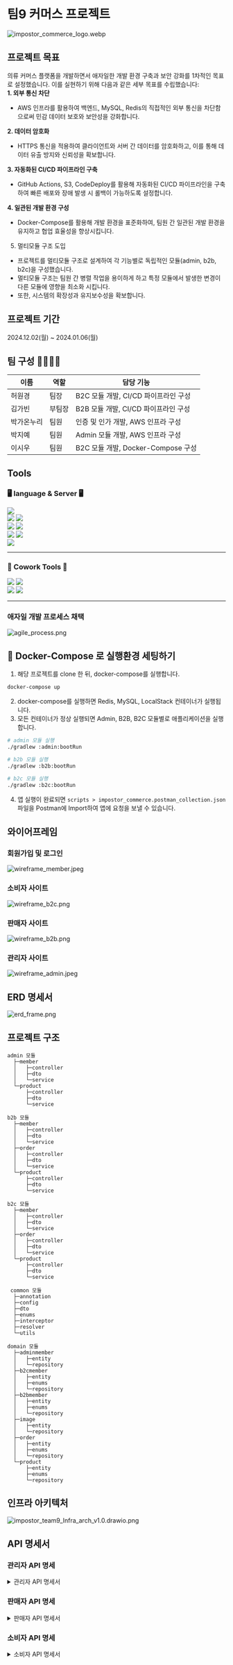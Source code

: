 # 팀9 커머스 프로젝트

![impostor_commerce_logo.webp](img%2Fimpostor_commerce_logo.webp)

## 프로젝트 목표

의류 커머스 플랫폼을 개발하면서 애자일한 개발 환경 구축과 보안 강화를 1차적인 목표로 설정했습니다. 이를 실현하기 위해 다음과 같은 세부 목표를 수립했습니다:<br>
**1. 외부 통신 차단**
- AWS 인프라를 활용하여 백엔드, MySQL, Redis의 직접적인 외부 통신을 차단함으로써 민감 데이터 보호와 보안성을 강화합니다.

**2. 데이터 암호화**
- HTTPS 통신을 적용하여 클라이언트와 서버 간 데이터를 암호화하고, 이를 통해 데이터 유출 방지와 신뢰성을 확보합니다.

**3. 자동화된 CI/CD 파이프라인 구축**
- GitHub Actions, S3, CodeDeploy를 활용해 자동화된 CI/CD 파이프라인을 구축하여 빠른 배포와 장애 발생 시 롤백이 가능하도록 설정합니다.

**4. 일관된 개발 환경 구성**
- Docker-Compose를 활용해 개발 환경을 표준화하여, 팀원 간 일관된 개발 환경을 유지하고 협업 효율성을 향상시킵니다.

5. 멀티모듈 구조 도입
- 프로젝트를 멀티모듈 구조로 설계하여 각 기능별로 독립적인 모듈(admin, b2b, b2c)을 구성했습니다.
- 멀티모듈 구조는 팀원 간 병렬 작업을 용이하게 하고 특정 모듈에서 발생한 변경이 다른 모듈에 영향을 최소화 시킵니다.
- 또한, 시스템의 확장성과 유지보수성을 확보합니다.


## 프로젝트 기간

2024.12.02(월) ~ 2024.01.06(월)

## 팀 구성 👩‍👩‍👧‍👦

| 이름    | 역할  | 담당 기능                        |
|-------|-----|------------------------------|
| 허원경   | 팀장  | B2C 모듈 개발, CI/CD 파이프라인 구성    |
| 김가빈   | 부팀장 | B2B 모듈 개발, CI/CD 파이프라인 구성    |
| 박가온누리 | 팀원  | 인증 및 인가 개발, AWS 인프라 구성       |
| 박지예   | 팀원  | Admin 모듈 개발, AWS 인프라 구성      |
| 이시우   | 팀원  | B2C 모듈 개발, Docker-Compose 구성 |

## Tools

### 🖥 language & Server 🖥

<img src="https://img.shields.io/badge/intellij idea-207BEA?style=for-the-badge&logo=intellij%20idea&logoColor=white"> <br>
<img src="https://img.shields.io/badge/java-007396?style=for-the-badge&logo=java&logoColor=white"> <img src="https://img.shields.io/badge/spring-6DB33F?style=for-the-badge&logo=spring&logoColor=white"> <br>
<img src="https://img.shields.io/badge/mysql-4479A1?style=for-the-badge&logo=mysql&logoColor=white"> <img src="https://img.shields.io/badge/redis-283272?style=for-the-badge&logo=redis&logoColor=white"> <br>
<img src="https://img.shields.io/badge/amazon-FF9900?style=for-the-badge&logo=amazon&logoColor=black"> <img src="https://img.shields.io/badge/LocalStack-ED1944?style=for-the-badge&logo=LocalStack&logoColor=black"> <br>
<img src="https://img.shields.io/badge/dockercompose-2496ED?style=for-the-badge&logo=docker&logoColor=black">
<hr> 

### 👏 Cowork Tools 👏

<img src="https://img.shields.io/badge/git-F05032?style=for-the-badge&logo=git&logoColor=white"> <img src="https://img.shields.io/badge/github-181717?style=for-the-badge&logo=github&logoColor=white"> <br> 
<img src="https://img.shields.io/badge/notion-000000?style=or-the-badge&logo=notion&logoColor=white"/> <img src="https://img.shields.io/badge/Slack-FE5196?style=or-the-badge&logo=slack&logoColor=white"/>
<br> 
<hr/>

### 애자일 개발 프로세스 채택
![agile_process.png](img%2Fagile_process.png)


## 🐳 Docker-Compose 로 실행환경 세팅하기
1. 해당 프로젝트를 clone 한 뒤, docker-compose를 실행합니다.
```bash
docker-compose up
```
2. docker-compose를 실행하면 Redis, MySQL, LocalStack 컨테이너가 실행됩니다.
3. 모든 컨테이너가 정상 실행되면 Admin, B2B, B2C 모듈별로 애플리케이션을 실행합니다.
```bash
# admin 모듈 실행
./gradlew :admin:bootRun

# b2b 모듈 실행
./gradlew :b2b:bootRun

# b2c 모듈 실행
./gradlew :b2c:bootRun
```

4. 앱 실행이 완료되면 `scripts > impostor_commerce.postman_collection.json` 파일을 Postman에 Import하여 앱에 요청을 보낼 수 있습니다.

## 와이어프레임

### 회원가입 및 로그인

![wireframe_member.jpeg](img%2Fwireframe_member.jpeg)

### 소비자 사이트

![wireframe_b2c.png](img%2Fwireframe_b2c.png)

### 판매자 사이트

![wireframe_b2b.png](img%2Fwireframe_b2b.png)

### 관리자 사이트

![wireframe_admin.jpeg](img%2Fwireframe_admin.jpeg)

## ERD 명세서

![erd_frame.png](img%2Ferd_frame.png)

## 프로젝트 구조
```text
admin 모듈
  ├─member 
  │   ├─controller
  │   ├─dto
  │   └─service
  └─product
      ├─controller
      ├─dto
      └─service
  
b2b 모듈
  ├─member 
  │   ├─controller
  │   ├─dto
  │   └─service
  ├─order
  │   ├─controller
  │   ├─dto
  │   └─service
  └─product
      ├─controller
      ├─dto
      └─service

b2c 모듈
  ├─member 
  │   ├─controller
  │   ├─dto
  │   └─service
  ├─order
  │   ├─controller
  │   ├─dto
  │   └─service
  └─product
      ├─controller
      ├─dto
      └─service
      
 common 모듈
  ├─annotation
  ├─config
  ├─dto
  ├─enums
  ├─interceptor
  ├─resolver
  └─utils
  
domain 모듈
  ├─adminmember
  │   ├─entity
  │   └─repository
  ├─b2cmember
  │   ├─entity
  │   ├─enums
  │   └─repository
  ├─b2bmember
  │   ├─entity
  │   ├─enums
  │   └─repository
  ├─image
  │   ├─entity
  │   └─repository
  ├─order
  │   ├─entity
  │   ├─enums
  │   └─repository
  └─product
      ├─entity
      ├─enums
      └─repository
```

## 인프라 아키텍처

![impostor_team9_Infra_arch_v1.0.drawio.png](img%2Fimpostor_team9_Infra_arch_v1.0.drawio.png)

## API 명세서

### 관리자 API 명세

<details>
  <summary>관리자 API 명세서</summary>
<table>
    <tr>
        <th>API&nbsp;&nbsp;&nbsp;&nbsp;&nbsp;&nbsp;&nbsp;&nbsp;&nbsp;&nbsp;&nbsp;&nbsp;</th>
        <th>Method</th>
        <th>URL</th>
        <th>Request</th>
        <th>Request Type</th>
        <th>Status</th>
    </tr>
    <tr>
        <td>회원가입</td>
        <td>POST</td>
        <td><code>http://localhost:8080/api/admin-members/signup</code></td>
        <td><pre lang="json">{
  "email": "admin001@email.com",
  "password": "12341234",
  "name": "관리자001"
}</pre></td>
        <td><code>application/json</code></td>
        <td>201</td>
    </tr>
     <tr>
        <td>로그인</td>
        <td>POST</td>
        <td><code>http://localhost:8080/api/admin-members/login</code></td>
        <td><pre lang="json">{
  "email": "admin001@email.com",
  "password": "12341234"
}</pre></td>
        <td><code>application/json</code></td>
        <td>200</td>
    </tr>
    <tr>
        <td>소비자 회원 조회</td>
        <td>GET</td>
        <td><code>http://localhost:8080/api/admin/b2c-members?page=1&size=10&sortBy=name&orderBy=ASC&status=ACTIVE</code></td>
        <td>N/A</td>
        <td><code>RequestParam</code></td>
        <td>200</td>
    </tr>
    <tr>
        <td>판매자 회원 조회</td>
        <td>GET</td>
        <td><code>http://localhost:8080/api/admin/b2b-members?page=1&size=10&sortBy=name&orderBy=ASC</code></td>
        <td>N/A</td>
        <td><code>RequestParam</code></td>
        <td>200</td>
    </tr>
    <tr>
        <td>판매자 등록 요청 승인 및 거절</td>
        <td>PATCH</td>
        <td><code>http://localhost:8080/api/admin/b2b/{memberId}/approve</code></td>
        <td><pre lang="json">{
  "status": "ACTIVE"
}</pre></td>
        <td><code>application/json</code></td>
        <td>200</td>
    </tr>
    <tr>
        <td>소비자 회원 상태 변경</td>
        <td>PATCH</td>
        <td><code>http://localhost:8080/api/admin/b2c/{memberId}/update-status</code></td>
        <td><pre lang="json">{
  "status": "INACTIVE"
}</pre></td>
        <td><code>application/json</code></td>
        <td>200</td>
    </tr>
    <tr>
        <td>판매자 상품 등록 승인 및 거절</td>
        <td>PATCH</td>
        <td><code>http://localhost:8080/api/admin/products/approval/{productId}</code></td>
        <td><pre lang="json">{
  "status": "ON_SALE"
}</pre></td>
        <td><code>application/json</code></td>
        <td>200</td>
    </tr>
    <tr>
        <td>판매자 상품 전체 조회</td>
        <td>GET</td>
        <td><code>http://localhost:8080/api/admin/products?status=PENDING&page=1&size=10&orderBy=ASC&sortBy=price</code></td>
        <td>N/A</td>
        <td><code>RequestParam</code></td>
        <td>200</td>
    </tr>
</table>
</details>

### 판매자 API 명세

<details>
  <summary>판매자 API 명세서</summary>
<table>
    <tr>
        <th>API&nbsp;&nbsp;&nbsp;&nbsp;&nbsp;&nbsp;&nbsp;&nbsp;&nbsp;&nbsp;&nbsp;&nbsp;</th>
        <th>Method</th>
        <th>EndPoint</th>
        <th>Request</th>
        <th>Request Type</th>
        <th>Status</th>
    </tr>
    <tr>
        <td>회원가입</td>
        <td>POST</td>
        <td><code>http://localhost:8081/api/b2b-members/signup</code></td>
        <td><pre lang="json">{
  "email": "seller001@email.com",
  "password": "12341234",
  "name": "판매자001"
}</pre></td>
        <td><code>application/json</code></td>
        <td>201</td>
    </tr>
     <tr>
        <td>로그인</td>
        <td>POST</td>
        <td><code>http://localhost:8081/api/b2b-members/login</code></td>
        <td><pre lang="json">{
  "email": "seller001@email.com",
  "password": "12341234"
}</pre></td>
        <td><code>application/json</code></td>
        <td>200</td>
    </tr>
    <tr>
        <td>상품 등록</td>
        <td>POST</td>
        <td><code>http://localhost:8081/api/products</code></td>
        <td><pre lang="json">{
 "name": "상품이름",
 "description": "상품내용",
 "stockQuantity": 10,
 "price": 10000,
 "category": "none",
 "subCategory": "none",
 "images": [
     {"url" : "http://example.com/api/upload"},
     {"url" : "http://example.com/api/upload"},
     {"url" : "http://example.com/api/upload"}	  
 ... ] 
}</pre></td>
        <td><code>application/json</code></td>
        <td>200</td>
    </tr>
    <tr>
        <td>전체 상품 조회</td>
        <td>GET</td>
        <td><code>http://localhost:8081/api/products?page=1&size=10&orderBy=ASC&sortBy=price</code></td>
        <td>N/A</td>
        <td><code>RequestParam</code></td>
        <td>200</td>
    </tr>
    <tr>
        <td>특정 상품 조회</td>
        <td>GET</td>
        <td><code>http://localhost:8081/api/products/{productId}</code></td>
        <td>N/A</td>
        <td><code>PathVariable</code></td>
        <td>200</td>
    </tr>
    <tr>
        <td>상품 삭제</td>
        <td>DELETE</td>
        <td><code>http://localhost:8081/api/products/{productId}</code></td>
        <td>N/A</td>
        <td><code>PathVariable</code></td>
        <td>204</td>
    </tr>
    <tr>
        <td>S3 이미지 업로드</td>
        <td>POST</td>
        <td><code>http://localhost:8081/api/products/images</code></td>
        <td>스크린샷 2024-12-13 150637.png</td>
        <td>image/*</td>
        <td>200</td>
    </tr>
    <tr>
        <td>전체 주문 조회</td>
        <td>GET</td>
        <td><code>http://localhost:8081/api/orders?page=1&size=10</code></td>
        <td>N/A</td>
        <td><code>RequestParam</code></td>
        <td>200</td>
    </tr>
    <tr>
        <td>배송 상태 변경</td>
        <td>PATCH</td>
        <td><code>http://localhost:8081/api/orders/{orderId}/delivery-status</code></td>
        <td><pre lang="json">{
    "trackingNumber": "123456789012"
}</pre></td>
        <td><code>application/json</code></td>
        <td>200</td>
    </tr>
</table>
</details>

### 소비자 API 명세
<details>
  <summary>소비자 API 명세서</summary>
<table>
    <tr>
        <th>API&nbsp;&nbsp;&nbsp;&nbsp;&nbsp;&nbsp;&nbsp;&nbsp;&nbsp;&nbsp;&nbsp;&nbsp;</th>
        <th>Method</th>
        <th>EndPoint</th>
        <th>Request</th>
        <th>Request Type</th>
        <th>Status</th>
    </tr>
    <tr>
        <td>회원가입</td>
        <td>POST</td>
        <td><code>http://localhost:8082/api/b2c-members/signup</code></td>
        <td><pre lang="json">{
  "email": "user001@email.com",
  "password": "12341234",
  "name": "유저001"
}</pre></td>
        <td><code>application/json</code></td>
        <td>201</td>
    </tr>
     <tr>
        <td>로그인</td>
        <td>POST</td>
        <td><code>http://localhost:8082/api/b2c-members/login</code></td>
        <td><pre lang="json">{
  "email": "user001@email.com",
  "password": "12341234"
}</pre></td>
        <td><code>application/json</code></td>
        <td>200</td>
    </tr>
    <tr>
        <td>주문 생성</td>
        <td>POST</td>
        <td><code>http://localhost:8082/api/orders</code></td>
        <td><pre lang="json">{
  "productId": 1,
  "quantity": 3
}</pre></td>
        <td><code>application/json</code></td>
        <td>200</td>
    </tr>
    <tr>
        <td>전체 주문 조회</td>
        <td>GET</td>
        <td><code>http://localhost:8082/api/orders?page=1&size=10&sortBy=quantity&orderBy=ASC</code></td>
        <td>N/A</td>
        <td><code>RequestParam</code></td>
        <td>200</td>
    </tr>
    <tr>
        <td>특정 주문 조회</td>
        <td>GET</td>
        <td><code>http://localhost:8082/api/orders/{orderId}</code></td>
        <td>N/A</td>
        <td><code>PathVariable</code></td>
        <td>200</td>
    </tr>
    <tr>
        <td>상품 검색</td>
        <td>GET</td>
        <td><code>http://localhost:8082/api/products?keyword=상품명&orderBy=ASC</code></td>
        <td>N/A</td>
        <td><code>RequestParam</code></td>
        <td>200</td>
    </tr>
    <tr>
        <td>특정 상품 조회</td>
        <td>GET</td>
        <td><code>http://localhost:8082/api/products/{productId}</code></td>
        <td>N/A</td>
        <td><code>PathVariable</code></td>
        <td>200</td>
    </tr>
    <tr>
        <td>연관 상품 조회</td>
        <td>GET</td>
        <td><code>http://localhost:8082/api/related-products</code></td>
        <td>N/A</td>
        <td>N/A</td>
        <td>200</td>
    </tr>
</table>
</details>


